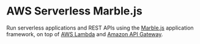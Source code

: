 # AWS Serverless Marble.js

Run serverless applications and REST APIs using the [Marble.js](https://github.com/marblejs/marble) application framework, on top of [AWS Lambda](https://aws.amazon.com/lambda/) and [Amazon API Gateway](https://aws.amazon.com/api-gateway/).
